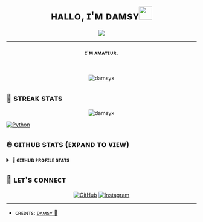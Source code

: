 <h1 align="center">ʜᴀʟʟᴏ, ɪ'ᴍ ᴅᴀᴍsʏ<img src="https://media.giphy.com/media/hvRJCLFzcasrR4ia7z/giphy.gif" width="35"></h1>
<p align="center">
  <a href="https://github.com/damsyx/readme-typing-svg"><img src="https://readme-typing-svg.herokuapp.com?lines=Im+Just+Amateur;But+I+will+Keep+Learning;I%20|%20Like%20|%20CODING%20:);lets%20study;Together%20HEHEHE%20:)%20:)&center=true&width=500&height=50"></a>
</p>
<hr/>
<h4 align="center">ɪ'ᴍ ᴀᴍᴀᴛᴇᴜʀ.</h4>
<br>
<p align="center"> <img src="https://komarev.com/ghpvc/?username=damsyx8&label=Profile%20views&color=0e75b6&style=plastic" alt="damsyx" /> </p>

## 📍 sᴛʀᴇᴀᴋ sᴛᴀᴛs
<p align="center"><img src="https://github-readme-streak-stats.herokuapp.com/?user=damsyx&theme=algolia" alt="damsyx"  /></p>

<p align="left"> 


   <a href="https://www.python.org" target="_blank">
    <img alt="Python" src="https://img.shields.io/badge/Python%20-%2314354C.svg?logo=python&logoColor=white">
  </a>

</p>


## 🔥 ɢɪᴛʜᴜʙ sᴛᴀᴛs (ᴇxᴘᴀɴᴅ ᴛᴏ ᴠɪᴇᴡ) 


<details> 
  <summary><b>👑 ɢɪᴛʜᴜʙ ᴘʀᴏꜰɪʟᴇ sᴛᴀᴛs</b></summary>
  <br/>
  <p align="center">
    <a href="https://github.com/damsyx/github-readme-stats"><img alt="Rexashh's Github Stats" src="https://github-readme-stats.vercel.app/api?username=damsyx&show_icons=true&count_private=true&theme=algolia" height="192px"/></a>
<br/>
  &nbsp;
	  <img src="https://github-readme-stats.vercel.app/api/top-langs?username=damsyx&show_icons=true&locale=en&layout=compact&theme=algolia" alt="damsyx" height="192px"/>
  <br/>
  <b>Note:</b> Top languages is only a metric of the languages my public code consists of and doesn't reflect experience or skill level.
  </p>
</details>


## 💌 ʟᴇᴛ's ᴄᴏɴɴᴇᴄᴛ
<p align="center">
	<a href="https://github.com/damsyx"><img src="https://img.icons8.com/bubbles/50/000000/github.png" alt="GitHub"/></a>
	<a href="https://instagram.com/dambud_"><img src="https://img.icons8.com/bubbles/50/000000/instagram.png" alt="Instagram"/></a>
</p>

<hr/>

* ᴄʀᴇᴅɪᴛs: [ᴅᴀᴍsʏ 👑](https://github.com/damsyx)
